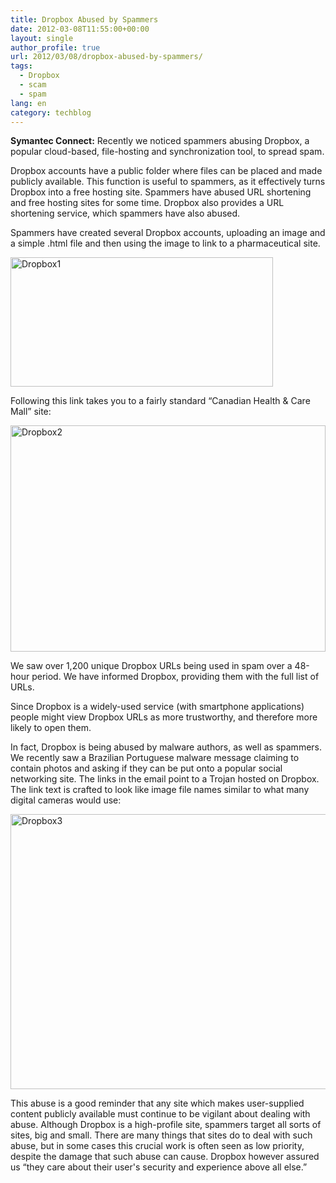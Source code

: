 ```yaml
---
title: Dropbox Abused by Spammers
date: 2012-03-08T11:55:00+00:00
layout: single
author_profile: true
url: 2012/03/08/dropbox-abused-by-spammers/
tags:
  - Dropbox
  - scam
  - spam
lang: en
category: techblog
---
```

**Symantec Connect:** Recently we noticed spammers abusing Dropbox, a popular cloud-based, file-hosting and synchronization tool, to spread spam. 

Dropbox accounts have a public folder where files can be placed and made publicly available. This function is useful to spammers, as it effectively turns Dropbox into a free hosting site. Spammers have abused URL shortening and free hosting sites for some time. Dropbox also provides a URL shortening service, which spammers have also abused. 

Spammers have created several Dropbox accounts, uploading an image and a simple .html file and then using the image to link to a pharmaceutical site. 

[<img title="Dropbox1" border="0" alt="Dropbox1" src="http://lh3.ggpht.com/-BTS73K129bw/T1iWnJ8aa-I/AAAAAAAAFFY/KXmPo53G2g0/Dropbox1_thumb%25255B1%25255D.png?imgmax=800" width="420" height="207" />](http://lh3.ggpht.com/-jjQZPji4fxQ/T1iWW9QTkLI/AAAAAAAAFFQ/IhAbCw7vOZk/s1600-h/Dropbox1%25255B3%25255D.png) 

Following this link takes you to a fairly standard &#8220;Canadian Health & Care Mall&#8221; site: 

[<img title="Dropbox2" border="0" alt="Dropbox2" src="http://lh6.ggpht.com/-wZDxbFlq5N0/T1iXFvfzaBI/AAAAAAAAFFo/7Iw6rWH2fdQ/Dropbox2_thumb%25255B2%25255D.png?imgmax=800" width="504" height="362" />](http://lh4.ggpht.com/--mKtEJWjDz4/T1iW7sitvUI/AAAAAAAAFFg/NAS_2ZJc1tU/s1600-h/Dropbox2%25255B4%25255D.png) 

We saw over 1,200 unique Dropbox URLs being used in spam over a 48-hour period. We have informed Dropbox, providing them with the full list of URLs. 

Since Dropbox is a widely-used service (with smartphone applications) people might view Dropbox URLs as more trustworthy, and therefore more likely to open them. 

In fact, Dropbox is being abused by malware authors, as well as spammers. We recently saw a Brazilian Portuguese malware message claiming to contain photos and asking if they can be put onto a popular social networking site. The links in the email point to a Trojan hosted on Dropbox. The link text is crafted to look like image file names similar to what many digital cameras would use: 

[<img title="Dropbox3" border="0" alt="Dropbox3" src="http://lh4.ggpht.com/-8LrAX2fcsNA/T1iXQQt-TzI/AAAAAAAAFF4/rhtKrdSv6Cg/Dropbox3_thumb%25255B5%25255D.png?imgmax=800" width="519" height="440" />](http://lh3.ggpht.com/-o3q0KVKInEA/T1iXLTkVlFI/AAAAAAAAFFw/b0Oh8k_bSH4/s1600-h/Dropbox3%25255B7%25255D.png) 

This abuse is a good reminder that any site which makes user-supplied content publicly available must continue to be vigilant about dealing with abuse. Although Dropbox is a high-profile site, spammers target all sorts of sites, big and small. There are many things that sites do to deal with such abuse, but in some cases this crucial work is often seen as low priority, despite the damage that such abuse can cause. Dropbox however assured us &#8220;they care about their user's security and experience above all else.&#8221;